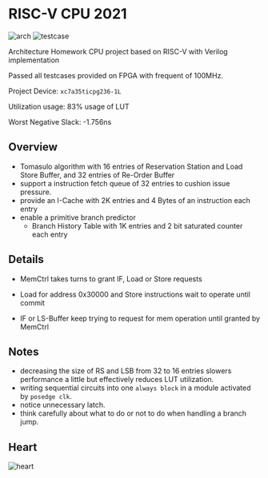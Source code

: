 # RISC-V CPU 2021

![arch](https://img.shields.io/badge/Arch-Homework-orange) ![testcase](https://img.shields.io/badge/testcase-passed-green)

Architecture Homework CPU project based on RISC-V  with Verilog implementation

Passed all testcases provided on FPGA with frequent of 100MHz.

Project Device: `xc7a35ticpg236-1L`

Utilization usage: 83% usage of LUT

Worst Negative Slack: -1.756ns

## Overview

* Tomasulo algorithm with $16$ entries of Reservation Station and Load Store Buffer, and $32$ entries of Re-Order Buffer
* support a instruction fetch queue of $32$ entries to cushion issue pressure.
* provide an I-Cache with $2$K entries and $4$ Bytes of an instruction each entry
* enable a primitive branch predictor
  * Branch History Table with $1$K entries and $2$ bit saturated counter each entry

## Details

* MemCtrl takes turns to grant IF, Load or Store requests
* Load for address 0x30000 and Store instructions wait to operate until commit

* IF or LS-Buffer keep trying to request for mem operation until granted by MemCtrl

## Notes

* decreasing the size of RS and LSB from 32 to 16 entries slowers performance a little but effectively reduces LUT utilization.
* writing sequential circuits into one `always block` in a module activated by `posedge clk`. 
* notice unnecessary latch.
* think carefully about what to do or not to do when handling a branch jump.

## Heart

![heart](https://s3.bmp.ovh/imgs/2021/12/c442a1b8ea17178d.png)
